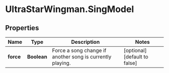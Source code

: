 # UltraStarWingman.SingModel

## Properties

Name | Type | Description | Notes
------------ | ------------- | ------------- | -------------
**force** | **Boolean** | Force a song change if another song is currently playing. | [optional] [default to false]


